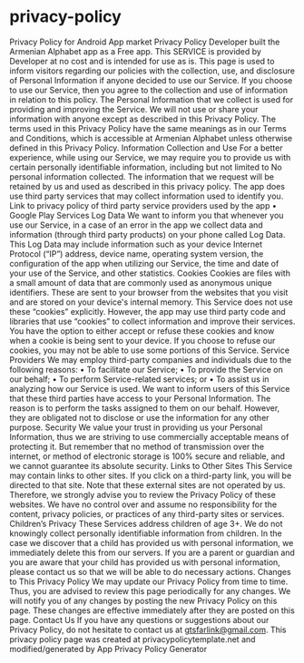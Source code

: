 # privacy-policy
Privacy Policy for Android App market
Privacy Policy
Developer built the Armenian Alphabet app as a Free app. This SERVICE is provided by Developer at no cost and is intended for use as is. 
This page is used to inform visitors regarding our policies with the collection, use, and disclosure of Personal Information if anyone decided to use our Service. 
If you choose to use our Service, then you agree to the collection and use of information in relation to this policy. The Personal Information that we collect is used for providing and improving the Service. We will not use or share your information with anyone except as described in this Privacy Policy. 
The terms used in this Privacy Policy have the same meanings as in our Terms and Conditions, which is accessible at Armenian Alphabet unless otherwise defined in this Privacy Policy. 
Information Collection and Use
For a better experience, while using our Service, we may require you to provide us with certain personally identifiable information, including but not limited to No personal information collected. The information that we request will be retained by us and used as described in this privacy policy. 
The app does use third party services that may collect information used to identify you. 
Link to privacy policy of third party service providers used by the app 
•	Google Play Services
Log Data
We want to inform you that whenever you use our Service, in a case of an error in the app we collect data and information (through third party products) on your phone called Log Data. This Log Data may include information such as your device Internet Protocol (“IP”) address, device name, operating system version, the configuration of the app when utilizing our Service, the time and date of your use of the Service, and other statistics. 
Cookies
Cookies are files with a small amount of data that are commonly used as anonymous unique identifiers. These are sent to your browser from the websites that you visit and are stored on your device's internal memory. 
This Service does not use these “cookies” explicitly. However, the app may use third party code and libraries that use “cookies” to collect information and improve their services. You have the option to either accept or refuse these cookies and know when a cookie is being sent to your device. If you choose to refuse our cookies, you may not be able to use some portions of this Service. 
Service Providers
We may employ third-party companies and individuals due to the following reasons: 
•	To facilitate our Service;
•	To provide the Service on our behalf;
•	To perform Service-related services; or
•	To assist us in analyzing how our Service is used.
We want to inform users of this Service that these third parties have access to your Personal Information. The reason is to perform the tasks assigned to them on our behalf. However, they are obligated not to disclose or use the information for any other purpose. 
Security
We value your trust in providing us your Personal Information, thus we are striving to use commercially acceptable means of protecting it. But remember that no method of transmission over the internet, or method of electronic storage is 100% secure and reliable, and we cannot guarantee its absolute security. 
Links to Other Sites
This Service may contain links to other sites. If you click on a third-party link, you will be directed to that site. Note that these external sites are not operated by us. Therefore, we strongly advise you to review the Privacy Policy of these websites. We have no control over and assume no responsibility for the content, privacy policies, or practices of any third-party sites or services. 
Children’s Privacy
These Services address children of age 3+. We do not knowingly collect personally identifiable information from children. In the case we discover that a child has provided us with personal information, we immediately delete this from our servers. If you are a parent or guardian and you are aware that your child has provided us with personal information, please contact us so that we will be able to do necessary actions. 
Changes to This Privacy Policy
We may update our Privacy Policy from time to time. Thus, you are advised to review this page periodically for any changes. We will notify you of any changes by posting the new Privacy Policy on this page. These changes are effective immediately after they are posted on this page. 
Contact Us
If you have any questions or suggestions about our Privacy Policy, do not hesitate to contact us at gtsfarlink@gmail.com. 
This privacy policy page was created at privacypolicytemplate.net and modified/generated by App Privacy Policy Generator

